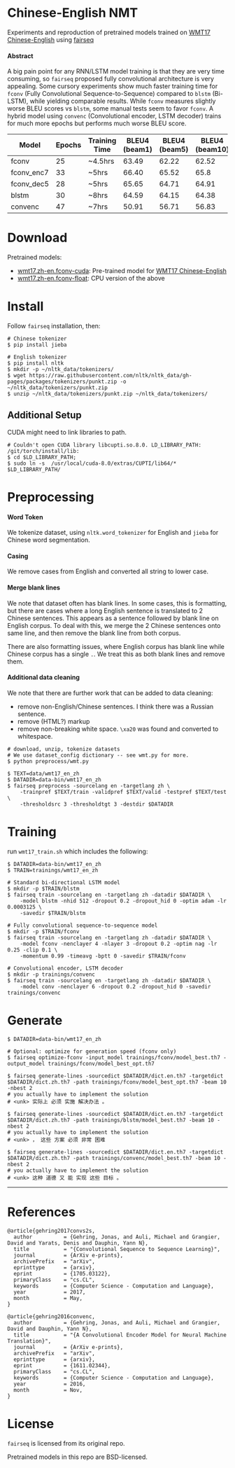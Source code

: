 # Chinese-English NMT

Experiments and reproduction of pretrained models trained on [WMT17 Chinese-English](http://www.statmt.org/wmt17/translation-task.html) using [fairseq](https://github.com/facebookresearch/fairseq)


#### Abstract 

A big pain point for any RNN/LSTM model training is that they are very time consuming, so `fairseq` proposed fully convolutional architecture is very appealing. Some cursory experiments show much faster training time for `fconv` (Fully Convolutional Sequence-to-Sequence) compared to `blstm` (Bi-LSTM), while yielding comparable results. While `fconv` measures slightly worse BLEU scores vs `blstm`, some manual tests seem to favor `fconv`. A hybrid model using `convenc` (Convolutional encoder, LSTM decoder) trains for much more epochs but performs much worse BLEU score. 


|Model | Epochs | Training Time | BLEU4 (beam1) | BLEU4 (beam5) | BLEU4 (beam10) | BLEU4 (beam20)|
|------|--------|---------------|---------------|---------------|----------------|---------------|
| fconv | 25 | ~4.5hrs | 63.49 | 62.22 | 62.52 | 62.74 |
| fconv_enc7 | 33 | ~5hrs | 66.40 | 65.52 | 65.8 | 65.96 |
| fconv_dec5 | 28 | ~5hrs | 65.65 | 64.71 | 64.91 | 64.98 |
| blstm | 30 | ~8hrs | 64.59 | 64.15 | 64.38 | 63.76 |
| convenc | 47 | ~7hrs | 50.91 | 56.71 | 56.83 | 53.66 |


# Download

Pretrained models:

- [wmt17.zh-en.fconv-cuda](https://s3-us-west-2.amazonaws.com/twairball.wmt17.zh-en/wmt17.zh-en.fconv-cuda.tgz): Pre-trained model for [WMT17 Chinese-English](http://www.statmt.org/wmt17/translation-task.html) 
- [wmt17.zh-en.fconv-float](https://s3-us-west-2.amazonaws.com/twairball.wmt17.zh-en/wmt17.zh-en.fconv-float.tgz): CPU version of the above

# Install

Follow `fairseq` installation, then:

````
# Chinese tokenizer
$ pip install jieba

# English tokenizer
$ pip install nltk
$ mkdir -p ~/nltk_data/tokenizers/
$ wget https://raw.githubusercontent.com/nltk/nltk_data/gh-pages/packages/tokenizers/punkt.zip -o ~/nltk_data/tokenizers/punkt.zip
$ unzip ~/nltk_data/tokenizers/punkt.zip ~/nltk_data/tokenizers/

````

## Additional Setup

CUDA might need to link libraries to path. 

````
# Couldn't open CUDA library libcupti.so.8.0. LD_LIBRARY_PATH: /git/torch/install/lib:
$ cd $LD_LIBRARY_PATH; 
$ sudo ln -s  /usr/local/cuda-8.0/extras/CUPTI/lib64/* $LD_LIBRARY_PATH/
````


# Preprocessing

#### Word Token
We tokenize dataset, using `nltk.word_tokenizer` for English and `jieba` for Chinese word segmentation. 

#### Casing
We remove cases from English and converted all string to lower case. 

#### Merge blank lines
We note that dataset often has blank lines. In some cases, this is formatting, but there are cases where a long English sentence is translated to 2 Chinese sentences. This appears as a sentence followed by blank line on English corpus. To deal with this, we merge the 2 Chinese sentences onto same line, and then remove the blank line from both corpus. 

There are also formatting issues, where English corpus has blank line while Chinese corpus has a single `.`. We treat this as both blank lines and remove them. 

#### Additional data cleaning

We note that there are further work that can be added to data cleaning:
* remove non-English/Chinese sentences. I think there was a Russian sentence. 
* remove (HTML?) markup
* remove non-breaking white space. `\xa20` was found and converted to whitespace.


````
# download, unzip, tokenize datasets
# We use dataset_config dictionary -- see wmt.py for more. 
$ python preprocess/wmt.py

$ TEXT=data/wmt17_en_zh
$ DATADIR=data-bin/wmt17_en_zh
$ fairseq preprocess -sourcelang en -targetlang zh \
    -trainpref $TEXT/train -validpref $TEXT/valid -testpref $TEXT/test \
    -thresholdsrc 3 -thresholdtgt 3 -destdir $DATADIR
````

# Training

run `wmt17_train.sh` which includes the following: 

````
$ DATADIR=data-bin/wmt17_en_zh
$ TRAIN=trainings/wmt17_en_zh

# Standard bi-directional LSTM model
$ mkdir -p $TRAIN/blstm
$ fairseq train -sourcelang en -targetlang zh -datadir $DATADIR \
    -model blstm -nhid 512 -dropout 0.2 -dropout_hid 0 -optim adam -lr 0.0003125 \
    -savedir $TRAIN/blstm

# Fully convolutional sequence-to-sequence model
$ mkdir -p $TRAIN/fconv
$ fairseq train -sourcelang en -targetlang zh -datadir $DATADIR \
    -model fconv -nenclayer 4 -nlayer 3 -dropout 0.2 -optim nag -lr 0.25 -clip 0.1 \
    -momentum 0.99 -timeavg -bptt 0 -savedir $TRAIN/fconv

# Convolutional encoder, LSTM decoder
$ mkdir -p trainings/convenc
$ fairseq train -sourcelang en -targetlang zh -datadir $DATADIR \
    -model conv -nenclayer 6 -dropout 0.2 -dropout_hid 0 -savedir trainings/convenc
````

# Generate

````
$ DATADIR=data-bin/wmt17_en_zh

# Optional: optimize for generation speed (fconv only)
$ fairseq optimize-fconv -input_model trainings/fconv/model_best.th7 -output_model trainings/fconv/model_best_opt.th7

$ fairseq generate-lines -sourcedict $DATADIR/dict.en.th7 -targetdict $DATADIR/dict.zh.th7 -path trainings/fconv/model_best_opt.th7 -beam 10 -nbest 2
# you actually have to implement the solution
# <unk> 实际上 必须 实施 解决办法 。

$ fairseq generate-lines -sourcedict $DATADIR/dict.en.th7 -targetdict $DATADIR/dict.zh.th7 -path trainings/blstm/model_best.th7 -beam 10 -nbest 2
# you actually have to implement the solution
# <unk> ， 这些 方案 必须 非常 困难 

$ fairseq generate-lines -sourcedict $DATADIR/dict.en.th7 -targetdict $DATADIR/dict.zh.th7 -path trainings/convenc/model_best.th7 -beam 10 -nbest 2
# you actually have to implement the solution
# <unk> 这种 道德 又 能 实现 这些 目标 。 

````

---

# References

```
@article{gehring2017convs2s,
  author          = {Gehring, Jonas, and Auli, Michael and Grangier, David and Yarats, Denis and Dauphin, Yann N},
  title           = "{Convolutional Sequence to Sequence Learning}",
  journal         = {ArXiv e-prints},
  archivePrefix   = "arXiv",
  eprinttype      = {arxiv},
  eprint          = {1705.03122},
  primaryClass    = "cs.CL",
  keywords        = {Computer Science - Computation and Language},
  year            = 2017,
  month           = May,
}
```

```
@article{gehring2016convenc,
  author          = {Gehring, Jonas, and Auli, Michael and Grangier, David and Dauphin, Yann N},
  title           = "{A Convolutional Encoder Model for Neural Machine Translation}",
  journal         = {ArXiv e-prints},
  archivePrefix   = "arXiv",
  eprinttype      = {arxiv},
  eprint          = {1611.02344},
  primaryClass    = "cs.CL",
  keywords        = {Computer Science - Computation and Language},
  year            = 2016,
  month           = Nov,
}
```

# License
`fairseq` is licensed from its original repo. 

Pretrained models in this repo are BSD-licensed.